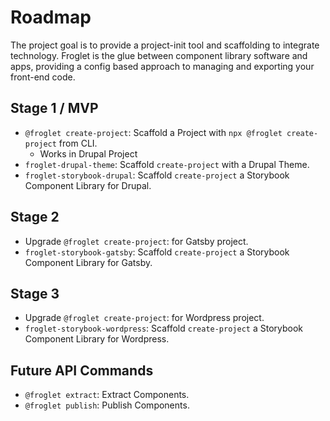 # Roadmap

The project goal is to provide a project-init tool and scaffolding to integrate
technology. Froglet is the glue between component library software and apps,
providing a config based approach to managing and exporting your front-end code. 

## Stage 1 / MVP

* `@froglet create-project`: Scaffold a Project with 
`npx @froglet create-project` from CLI.
    * Works in Drupal Project 
* `froglet-drupal-theme`: Scaffold `create-project` with a Drupal Theme.
* `froglet-storybook-drupal`: Scaffold `create-project` a 
Storybook Component Library for Drupal.

## Stage 2

* Upgrade `@froglet create-project`: for Gatsby project.
* `froglet-storybook-gatsby`: Scaffold `create-project` a 
Storybook Component Library for Gatsby.

## Stage 3

* Upgrade `@froglet create-project`: for Wordpress project.
* `froglet-storybook-wordpress`: Scaffold `create-project` a 
Storybook Component Library for Wordpress.



## Future API Commands

* `@froglet extract`: Extract Components.
* `@froglet publish`: Publish Components.